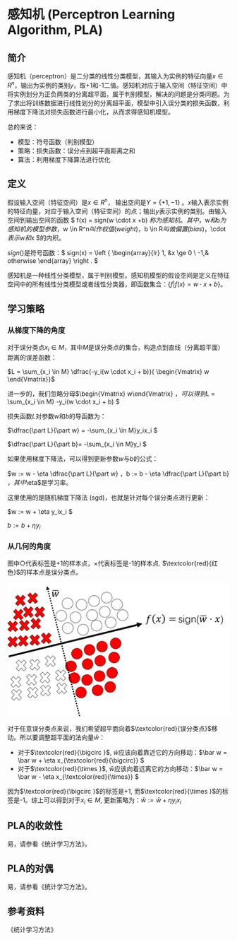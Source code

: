 # 感知机 (Perceptron Learning Algorithm, PLA)

## 简介
感知机（perceptron）是二分类的线性分类模型，其输入为实例的特征向量$x \in R^{n}$，输出为实例的类别$y$，取+1和-1二值。感知机对应于输入空间（特征空间）中将实例划分为正负两类的分离超平面，属于判别模型，解决的问题是分类问题。为了求出将训练数据进行线性划分的分离超平面，模型中引入误分类的损失函数，利用梯度下降法对损失函数进行最小化，从而求得感知机模型。

总的来说：

- 模型：符号函数（判别模型）
- 策略：损失函数：误分点到超平面距离之和
- 算法：利用梯度下降算法进行优化

## 定义
假设输入空间（特征空间）是$x \in R^{n}$， 输出空间是$Y = \{+1, -1\}$ 。$x$输入表示实例的特征向量，对应于输入空间（特征空间）的点；输出$y$表示实例的类别。由输入空间到输出空间的函数 $ f(x) = sign(w \cdot x +b) $称为感知机。其中，$w$和$b$为感知机的模型参数，$w \in R^n$叫作权值(weight)，$b \in R$叫做偏置(bias)，$\cdot $表示$w$和$x $的内积。

$sign()$是符号函数：$ sign(x) = \left \{  \begin{array}{lr}  1,  &x \ge 0 \\ -1,& otherwise  \end{array}  \right . $

感知机是一种线性分类模型，属于判别模型。感知机模型的假设空间是定义在特征空间中的所有线性分类模型或者线性分类器，即函数集合：$\{f|f(x)=w \cdot x+b\}$。

## 学习策略

### 从梯度下降的角度

对于误分类点$x_i \in M$，其中$M$是误分类点的集合，构造点到直线（分离超平面）距离的误差函数：

$L = \sum_{x_i \in M} \dfrac{-y_i(w \cdot x_i + b)}{ \begin{Vmatrix} w \end{Vmatrix}}$

进一步的，我们忽略分母$\begin{Vmatrix} w\end{Vmatrix} $，可以得到$L = \sum_{x_i \in M} -y_i(w \cdot x_i + b) $

损失函数$L$对参数$w$和$b$的导函数为：

$\dfrac{\part L}{\part w} = -\sum_{x_i \in M}y_ix_i $

$\dfrac{\part L}{\part b}= -\sum_{x_i \in M}y_i $

如果使用梯度下降法，可以得到更新参数$w$与$b$的公式：

$w := w - \eta \dfrac{\part L}{\part w}  $，$b := b - \eta \dfrac{\part L}{\part b} $，其中$\eta$是学习率。

这里使用的是随机梯度下降法 (sgd)，也就是针对每个误分类点进行更新：

$w := w + \eta y_ix_i  $

$b := b + \eta y_i$

###  从几何的角度

图中$\bigcirc$代表标签是+1的样本点，$\times$代表标签是-1的样本点. $\textcolor{red}{红色}$的样本点是误分类点。

![PLA_geo](./PLA/PLA_geo_514_times_309.bmp)

对于任意误分类点来说，我们希望超平面向着$\textcolor{red}{误分类点}$移动。所以要调整超平面的法向量$\bar w$：
- 对于$\textcolor{red}{\bigcirc }$, $\bar w$应该向着靠近它的方向移动：$\bar w = \bar w + \eta x_{\textcolor{red}{\bigcirc}} $
- 对于$\textcolor{red}{\times }$, $\bar w$应该向着远离它的方向移动：$\bar w = \bar w - \eta x_{\textcolor{red}{\times}} $

因为$\textcolor{red}{\bigcirc }$的标签是+1, 而$\textcolor{red}{\times }$的标签是-1。综上可以得到对于$x_i \in M$, 更新策略为：$\bar w := \bar w +\eta y_i x_i$

## PLA的收敛性

易，请参看《统计学习方法》。

## PLA的对偶

易，请参看《统计学习方法》。

## 参考资料

《统计学习方法》
